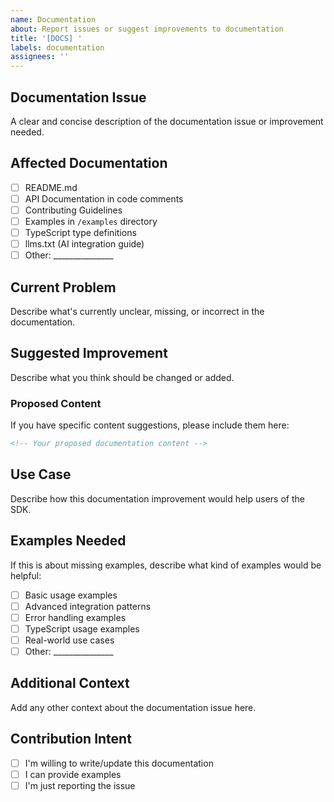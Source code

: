```yaml
---
name: Documentation
about: Report issues or suggest improvements to documentation
title: '[DOCS] '
labels: documentation
assignees: ''
---
```


## Documentation Issue
A clear and concise description of the documentation issue or improvement needed.

## Affected Documentation
- [ ] README.md
- [ ] API Documentation in code comments
- [ ] Contributing Guidelines
- [ ] Examples in `/examples` directory
- [ ] TypeScript type definitions
- [ ] llms.txt (AI integration guide)
- [ ] Other: _______________

## Current Problem
Describe what's currently unclear, missing, or incorrect in the documentation.

## Suggested Improvement
Describe what you think should be changed or added.

### Proposed Content
If you have specific content suggestions, please include them here:

```markdown
<!-- Your proposed documentation content -->
```

## Use Case
Describe how this documentation improvement would help users of the SDK.

## Examples Needed
If this is about missing examples, describe what kind of examples would be helpful:
- [ ] Basic usage examples
- [ ] Advanced integration patterns
- [ ] Error handling examples
- [ ] TypeScript usage examples
- [ ] Real-world use cases
- [ ] Other: _______________

## Additional Context
Add any other context about the documentation issue here.

## Contribution Intent
- [ ] I'm willing to write/update this documentation
- [ ] I can provide examples
- [ ] I'm just reporting the issue